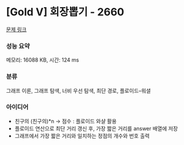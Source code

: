 # [Gold V] 회장뽑기 - 2660 

[문제 링크](https://www.acmicpc.net/problem/2660) 

### 성능 요약

메모리: 16088 KB, 시간: 124 ms

### 분류

그래프 이론, 그래프 탐색, 너비 우선 탐색, 최단 경로, 플로이드–워셜

### 아이디어

- 친구의 (친구의)*n -> 점수 : 플로이드 와샬 활용
- 플로이드 연산으로 최단 거리 갱신 후, 가장 짧은 거리를 answer 배열에 저장
- 그래프에서 가장 짧은 거리와 일치하는 정점의 개수와 번호 출력
